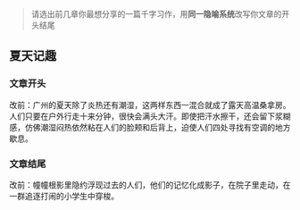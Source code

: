 > 请选出前几章你最想分享的一篇千字习作，用**同一隐喻系统**改写你文章的开头结尾

## 夏天记趣

### 文章开头
改前：广州的夏天除了炎热还有潮湿，这两样东西一混合就成了露天高温桑拿房。人们只要在户外行走十来分钟，很快会满头大汗。即使把汗水擦干，还会留下浆糊感，仿佛潮湿闷热依然粘在人们的脸颊和后背上，迫使人们四处寻找有空调的地方歇息。

### 文章结尾
改前：幢幢根影里隐约浮现过去的人们，他们的记忆化成影子，在院子里走动，在一群追逐打闹的小学生中穿梭。
